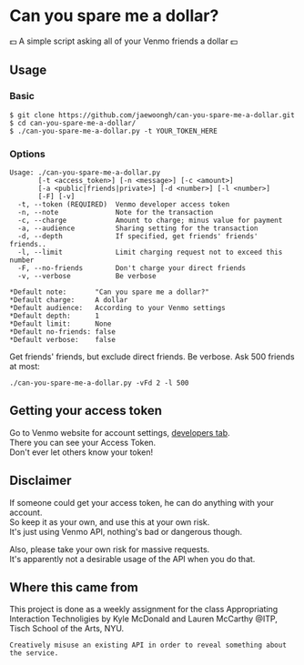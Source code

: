 Can you spare me a dollar?
==========================

:dollar: A simple script asking all of your Venmo friends a dollar :dollar:

Usage
-----

### Basic
```
$ git clone https://github.com/jaewoongh/can-you-spare-me-a-dollar.git
$ cd can-you-spare-me-a-dollar/
$ ./can-you-spare-me-a-dollar.py -t YOUR_TOKEN_HERE
```

### Options
```
Usage: ./can-you-spare-me-a-dollar.py
       [-t <access_token>] [-n <message>] [-c <amount>]
       [-a <public|friends|private>] [-d <number>] [-l <number>]
       [-F] [-v]
  -t, --token (REQUIRED)  Venmo developer access token
  -n, --note              Note for the transaction
  -c, --charge            Amount to charge; minus value for payment
  -a, --audience          Sharing setting for the transaction
  -d, --depth             If specified, get friends' friends' friends..
  -l, --limit             Limit charging request not to exceed this number
  -F, --no-friends        Don't charge your direct friends
  -v, --verbose           Be verbose
```
```
*Default note:       "Can you spare me a dollar?"  
*Default charge:     A dollar  
*Default audience:   According to your Venmo settings  
*Default depth:      1  
*Default limit:      None  
*Default no-friends: false  
*Default verbose:    false
```

Get friends' friends, but exclude direct friends. Be verbose. Ask 500 friends at most:
```
./can-you-spare-me-a-dollar.py -vFd 2 -l 500
```

Getting your access token
-------------------------
Go to Venmo website for account settings, [developers tab](https://venmo.com/account/settings/developers).  
There you can see your Access Token.  
Don't ever let others know your token!

Disclaimer
----------
If someone could get your access token, he can do anything with your account.  
So keep it as your own, and use this at your own risk.  
It's just using Venmo API, nothing's bad or dangerous though.

Also, please take your own risk for massive requests.  
It's apparently not a desirable usage of the API when you do that.

Where this came from
-----------------------
This project is done as a weekly assignment for the class Appropriating Interaction Technoligies by Kyle McDonald and Lauren McCarthy @ITP, Tisch School of the Arts, NYU.

```
Creatively misuse an existing API in order to reveal something about the service.
```